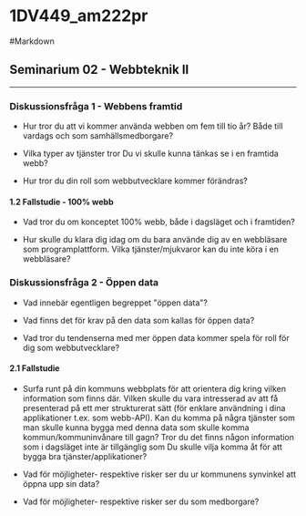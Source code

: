 1DV449_am222pr
==============
#Markdown
## Seminarium 02 - Webbteknik II
-------------

### Diskussionsfråga 1 - Webbens framtid

- Hur tror du att vi kommer använda webben om fem till tio år? Både till vardags och som samhällsmedborgare?


- Vilka typer av tjänster tror Du vi skulle kunna tänkas se i en framtida webb?


- Hur tror du din roll som webbutvecklare kommer förändras?


#### 1.2 Fallstudie - 100% webb 

- Vad tror du om konceptet 100% webb, både i dagsläget och i framtiden?


- Hur skulle du klara dig idag om du bara använde dig av en webbläsare som programplattform. Vilka tjänster/mjukvaror kan du inte köra i en webbläsare?


### Diskussionsfråga 2 - Öppen data

- Vad innebär egentligen begreppet "öppen data"?

- Vad finns det för krav på den data som kallas för öppen data?

- Vad tror du tendenserna med mer öppen data kommer spela för roll för dig som webbutvecklare?

#### 2.1 Fallstudie

- Surfa runt på din kommuns webbplats för att orientera dig kring vilken information som finns där. Vilken skulle du vara intresserad av att få presenterad på ett mer strukturerat sätt (för enklare användning i dina applikationer t.ex. som webb-API). Kan du komma på några tjänster som man skulle kunna bygga med denna data som skulle komma kommun/kommuninvånare till gagn? Tror du det finns någon information som i dagsläget inte är tillgänglig som Du skulle vilja komma åt för att bygga bra tjänster/applikationer?

- Vad för möjligheter- respektive risker ser du ur kommunens synvinkel att öppna upp sin data?

- Vad för möjligheter- respektive risker ser du som medborgare?

